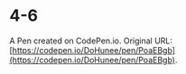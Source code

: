 # 4-6

A Pen created on CodePen.io. Original URL: [https://codepen.io/DoHunee/pen/PoaEBgb](https://codepen.io/DoHunee/pen/PoaEBgb).

